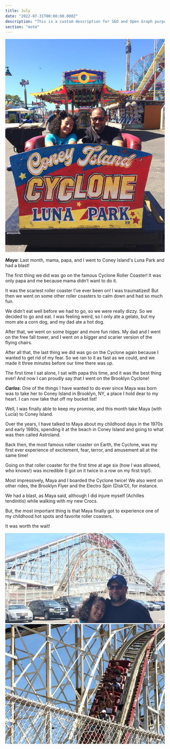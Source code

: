 ```yaml
---
title: July
date: "2022-07-31T00:00:00.000Z"
description: "This is a custom description for SEO and Open Graph purposes, rather than the default generated excerpt. Simply add a description field to the frontmatter."
section: "motm"
---
```


![PostImg](../images/jul22-1.jpg)

***Maya***: Last month, mama, papa, and I went to Coney Island's Luna Park and had a blast!

The first thing we did was go on the famous Cyclone Roller Coaster! It was only papa and me because mama didn’t want to do it.

It was the scariest roller coaster I’ve ever been on! I was traumatized!
But then we went on some other roller coasters to calm down and had so much fun.

We didn’t eat well before we had to go, so we were really dizzy. So we decided to go and eat. I was feeling weird, so I only ate a gelato, but my mom ate a corn dog, and my dad ate a hot dog.

After that, we went on some bigger and more fun rides. My dad and I went on the free fall tower, and I went on a bigger and scarier version of the flying chairs.

After all that, the last thing we did was go on the Cyclone again because I wanted to get rid of my fear. So we ran to it as fast as we could, and we made it three minutes before our time there was up.

The first time I sat alone, I sat with papa this time, and it was the best thing ever! And now I can proudly say that I went on the Brooklyn Cyclone!

***Carlos***: One of the things I have wanted to do ever since Maya was born was to take her to Coney Island in Brooklyn, NY, a place I hold dear to my heart.  I can now take that off my bucket list!  

Well, I was finally able to keep my promise, and this month take Maya (with Lucía) to Coney Island.  

Over the years, I have talked to Maya about my childhood days in the 1970s and early 1980s, spending it at the beach in Coney Island and going to what was then called Astroland.  

Back then, the most famous roller coaster on Earth, the Cyclone, was my first ever experience of excitement, fear, terror, and amusement all at the same time!  

Going on that roller coaster for the first time at age six (how I was allowed, who knows!) was incredible (I got on it twice in a row on my first trip!).  

Most impressively, Maya and I boarded the Cyclone twice! We also went on other rides, the Brooklyn Flyer and the Electro Spin (Disk’O), for instance.

We had a blast, as Maya said, although I did injure myself (Achilles tendinitis) while walking with my new Crocs.  

But, the most important thing is that Maya finally got to experience one of my childhood hot spots and favorite roller coasters.  

It was worth the wait!

![PostImg](../images/jul22-3.jpg)
![PostImg](../images/jul22-2.jpg)

